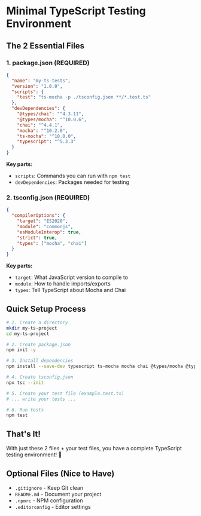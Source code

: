 # Minimal TypeScript Testing Environment

## The 2 Essential Files

### 1. package.json (REQUIRED)

```json
{
  "name": "my-ts-tests",
  "version": "1.0.0",
  "scripts": {
    "test": "ts-mocha -p ./tsconfig.json **/*.test.ts"
  },
  "devDependencies": {
    "@types/chai": "^4.3.11",
    "@types/mocha": "^10.0.6",
    "chai": "^4.4.1",
    "mocha": "^10.2.0",
    "ts-mocha": "^10.0.0",
    "typescript": "^5.3.3"
  }
}
```

**Key parts:**
- `scripts`: Commands you can run with `npm test`
- `devDependencies`: Packages needed for testing

### 2. tsconfig.json (REQUIRED)

```json
{
  "compilerOptions": {
    "target": "ES2020",
    "module": "commonjs",
    "esModuleInterop": true,
    "strict": true,
    "types": ["mocha", "chai"]
  }
}
```

**Key parts:**
- `target`: What JavaScript version to compile to
- `module`: How to handle imports/exports
- `types`: Tell TypeScript about Mocha and Chai

## Quick Setup Process

```bash
# 1. Create a directory
mkdir my-ts-project
cd my-ts-project

# 2. Create package.json
npm init -y

# 3. Install dependencies
npm install --save-dev typescript ts-mocha mocha chai @types/mocha @types/chai

# 4. Create tsconfig.json
npx tsc --init

# 5. Create your test file (example.test.ts)
# ... write your tests ...

# 6. Run tests
npm test
```

## That's It!

With just these 2 files + your test files, you have a complete TypeScript testing environment! 🚀

## Optional Files (Nice to Have)

- `.gitignore` - Keep Git clean
- `README.md` - Document your project
- `.npmrc` - NPM configuration
- `.editorconfig` - Editor settings

